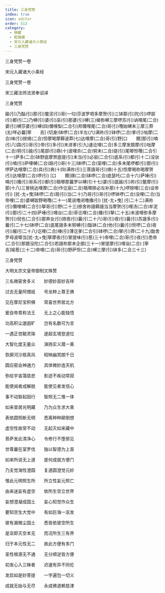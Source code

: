```yaml
---
title: 三身梵赞
index: true
icon: editor
order: 513
category:
  - 佛藏
  - 乾隆藏
  - 宋元入藏诸大小乘经
  - 三身梵赞
---
```


三身梵赞一卷  

宋元入藏诸大小乘经  

三身梵赞一卷  

宋三藏法师法贤奉诏译  

三身梵赞  

踰(引)乃酤(引)那(引)鳖泥(引)哥(一句)莎波罗呬多摩贺(引)三钵那(引)陀(引)啰部(引)都(引二)乃嚩(引)婆(引)巫(引)那婆(引)嚩(三)朅弥嚩三摩啰苏(引)讷哩尾(二合)婆(引)嚩莎婆(引)嚩(四)儞哩梨(二合引)邦儞哩尾(二合)哥(引)囕始嚩末三摩三莽(五)咩必曩[寧　　吉] (切身)钵啰(二合)半左(六)满祢(引)钵啰(二合)爹(引)咄摩(二合)味(引)捺焬(二合)怛摩喝摩耨波莽(七)达哩摩(二合)哥(引)野[口　　爾]那(引)喃(引八)路(引)哥(引)帝(引)多(引)末进爹(引九)速讫哩(二合)多三摩发朗摩(引)咄摩(二合)努(引)踰(引)尾部(引)鼎(十)波哩杀(二合)努末(二合)提(引)尾唧怛囕(二合引十一)萨多(二合)钵野底摩贺底提(引)末当(引)必丽(二合引)底系(引)都(引十二)没驮(引)喃(引)萨哩嚩(二合)路(引)哥(十三)钵啰(二合)室哩(二合)多末尾啰都(引)那(引)啰萨达哩摩(二合)具(引)爽(十四)满祢(引)三菩誐哥(引)焬(十五)怛摩喝祢喝摩贺(引)达哩摩(二合)啰(引) [口　　爾]焬(二合)钵啰(二合)底瑟吒(二合十六)萨埵(引)喃(引)播(引)哥系(引)都(引)聒唧那曩罗以嚩(引十七)婆(引)底踰(引)祢(引)鳖摩(引)那(十八)三冒桃达哩摩(二合)作讫丽(二合)聒唧捺必左补那(十九)啰捺哩(三合)设帝(引) [扰-尢+曳]钵啰(二合)扇(引)当(二十)乃哥(引)哥(引)啰钵啰(二合)没哩(二合)当帝哩(二合)婆嚩跋野喝囕(二十一)尾说噜闭噜播(引) [扰-尢+曳] (引二十二)满祢(引)儞哩嚩(二合引)拏哥(引)野(二十三)捺舍祢誐耨誐当当摩贺(引)哩汤(二合)牟泥(引)那(引二十四)萨埵(引)哩台(二合)哥讫哩(二合)播(引)拏(二十五)末波哩弥多摩贺(引)倪也(二合引)那奔女(引)捺夜(引)曩(引二十六)哥(引)夜(引)曩(引)苏誐多(引)曩(引二十七)钵啰(二合)底尾誐多末努嚩(引)酤钵(二合)他(引)曩(引)怛啰(二合)夜(引)赧(引二十八)讫哩(二合)埵(引)薄讫爹(二合引)钵啰(二合)拏(引)莽(二十九)酤舍罗母波唧当[扰-尢+曳]拏摩夜(引)冒提味(引)惹(三十)帝哩(二合)哥(引)夜(引)悉帝(二合引)那腊没陀(二合引)若誐祢那末企朗(三十一)冒提摩(引)哩诣(二合) [寧　　吉]喻惹(三十二)帝哩(二合)哥(引)野萨怛(二合)嚩三摩(引)钵多(二合三十三)  

三身梵赞  

大明太宗文皇帝御制文殊赞  

三名微密舍多义　　妙德妙首妙吉祥  

过去无量阿僧祇　　号龙种上尊王佛  

见在摩尼宝积佛　　常喜世界居北方  

爰自帝胄称法王　　无上之心能独悟  

功高积尘邈遐旷　　岂有名数可为言  

一遇正觉毓灵珠　　遂超玄境登道位  

大智化度无量众　　演扬实义蒇一乘  

恢廓河沙扇真风　　昭映幽冥朗千日  

圆应密会神通力　　具体微妙连天机  

弥绘宇宙蔼慈悲　　影迹不疾动常寂  

能使闻者成解脱　　能使见者发信心  

事不动智起因行　　智照无二惟一体  

如来昔居光明藏　　乃为众生求大乘  

表依圆照断无明　　悉离种种颠倒想  

虚空性故常不动　　无起灭如来藏中  

菩萨发此清净心　　令修行不堕邪见  

世尊曩在室罗伐　　独以智德为上首  

如来所说无上道　　是何成就方便门  

乃支觉海性澄圆　　复道圆澄觉元妙  

惟此元明照生所　　所立性妄元照亡  

由来迷妄有虚空　　依所生空立世界  

妄想澄凝成国土　　妄心知觉作众生  

要知空生大觉中　　有如巨海一沤发  

彼有漏微尘国土　　悉皆依彼空所生  

是沤即灭空本无　　而况所生三有界  

归于本元性无二　　故此方便有多门  

圣性根源无不通　　无分顺逆皆方便  

初发心入三昧者　　迟速有异不同伦  

发启如是妙菩提　　一字遍包一切义  

成就无始与无尽　　永成佛道赖慈津  
